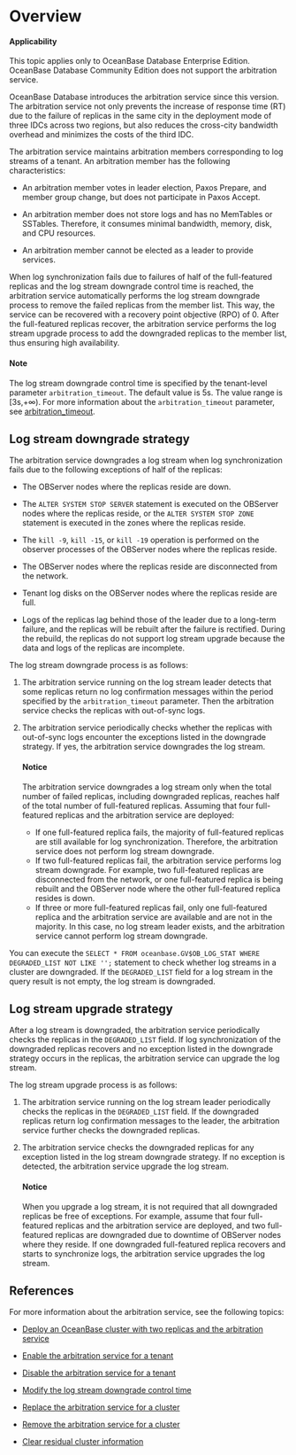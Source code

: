 # Overview

<main id="notice" >
<h4>Applicability</h4>
<p>This topic applies only to OceanBase Database Enterprise Edition. OceanBase Database Community Edition does not support the arbitration service. </p>
</main>

OceanBase Database introduces the arbitration service since this version. The arbitration service not only prevents the increase of response time (RT) due to the failure of replicas in the same city in the deployment mode of three IDCs across two regions, but also reduces the cross-city bandwidth overhead and minimizes the costs of the third IDC.

The arbitration service maintains arbitration members corresponding to log streams of a tenant. An arbitration member has the following characteristics:

* An arbitration member votes in leader election, Paxos Prepare, and member group change, but does not participate in Paxos Accept.

* An arbitration member does not store logs and has no MemTables or SSTables. Therefore, it consumes minimal bandwidth, memory, disk, and CPU resources.

* An arbitration member cannot be elected as a leader to provide services.

When log synchronization fails due to failures of half of the full-featured replicas and the log stream downgrade control time is reached, the arbitration service automatically performs the log stream downgrade process to remove the failed replicas from the member list. This way, the service can be recovered with a recovery point objective (RPO) of 0. After the full-featured replicas recover, the arbitration service performs the log stream upgrade process to add the downgraded replicas to the member list, thus ensuring high availability.

<main id="notice" type='explain'>
<h4>Note</h4>
<p>The log stream downgrade control time is specified by the tenant-level parameter <code>arbitration_timeout</code>. The default value is 5s. The value range is [3s,+∞). For more information about the <code>arbitration_timeout</code> parameter, see <a href="../../../700.reference/800.configuration-items-and-system-variables/100.system-configuration-items/400.tenant-level-configuration-items/5600.arbitration_timeout.md">arbitration_timeout</a>. </p>
</main>

## Log stream downgrade strategy

The arbitration service downgrades a log stream when log synchronization fails due to the following exceptions of half of the replicas:

* The OBServer nodes where the replicas reside are down.

* The `ALTER SYSTEM STOP SERVER` statement is executed on the OBServer nodes where the replicas reside, or the `ALTER SYSTEM STOP ZONE` statement is executed in the zones where the replicas reside.

* The `kill -9`, `kill -15`, or `kill -19` operation is performed on the observer processes of the OBServer nodes where the replicas reside.

* The OBServer nodes where the replicas reside are disconnected from the network.

* Tenant log disks on the OBServer nodes where the replicas reside are full.

* Logs of the replicas lag behind those of the leader due to a long-term failure, and the replicas will be rebuilt after the failure is rectified. During the rebuild, the replicas do not support log stream upgrade because the data and logs of the replicas are incomplete.

The log stream downgrade process is as follows:

1. The arbitration service running on the log stream leader detects that some replicas return no log confirmation messages within the period specified by the `arbitration_timeout` parameter. Then the arbitration service checks the replicas with out-of-sync logs.

2. The arbitration service periodically checks whether the replicas with out-of-sync logs encounter the exceptions listed in the downgrade strategy. If yes, the arbitration service downgrades the log stream.

   <main id="notice" type='notice'>
      <h4>Notice</h4>
      <p>The arbitration service downgrades a log stream only when the total number of failed replicas, including downgraded replicas, reaches half of the total number of full-featured replicas. Assuming that four full-featured replicas and the arbitration service are deployed:</p>
      <ul>
      <li>If one full-featured replica fails, the majority of full-featured replicas are still available for log synchronization. Therefore, the arbitration service does not perform log stream downgrade. </li>
      <li>If two full-featured replicas fail, the arbitration service performs log stream downgrade. For example, two full-featured replicas are disconnected from the network, or one full-featured replica is being rebuilt and the OBServer node where the other full-featured replica resides is down. </li>
      <li>If three or more full-featured replicas fail, only one full-featured replica and the arbitration service are available and are not in the majority. In this case, no log stream leader exists, and the arbitration service cannot perform log stream downgrade. </li>
      </ul>
      </main>


You can execute the `SELECT * FROM oceanbase.GV$OB_LOG_STAT WHERE DEGRADED_LIST NOT LIKE '';` statement to check whether log streams in a cluster are downgraded. If the `DEGRADED_LIST` field for a log stream in the query result is not empty, the log stream is downgraded.

## Log stream upgrade strategy

After a log stream is downgraded, the arbitration service periodically checks the replicas in the `DEGRADED_LIST` field. If log synchronization of the downgraded replicas recovers and no exception listed in the downgrade strategy occurs in the replicas, the arbitration service can upgrade the log stream.

The log stream upgrade process is as follows:

1. The arbitration service running on the log stream leader periodically checks the replicas in the `DEGRADED_LIST` field. If the downgraded replicas return log confirmation messages to the leader, the arbitration service further checks the downgraded replicas.

2. The arbitration service checks the downgraded replicas for any exception listed in the log stream downgrade strategy. If no exception is detected, the arbitration service upgrade the log stream.

   <main id="notice" type='notice'>
      <h4>Notice</h4>
      <p>When you upgrade a log stream, it is not required that all downgraded replicas be free of exceptions. For example, assume that four full-featured replicas and the arbitration service are deployed, and two full-featured replicas are downgraded due to downtime of OBServer nodes where they reside. If one downgraded full-featured replica recovers and starts to synchronize logs, the arbitration service upgrades the log stream. </p>
      </main>


## References

For more information about the arbitration service, see the following topics:

* [Deploy an OceanBase cluster with two replicas and the arbitration service](../../../400.deploy/300.deploy-oceanbase-enterprise-edition/400.deploy-through-the-command-line/200.deploy-the-oceanbase-cluster-command-line/200.deploy-the-quorum-high-availability-service.md)

* [Enable the arbitration service for a tenant](../400.arbitration-high-availability/200.enable-the-arbitration-service.md)

* [Disable the arbitration service for a tenant](../400.arbitration-high-availability/300.disable-the-arbitration-service.md)

* [Modify the log stream downgrade control time](../400.arbitration-high-availability/400.modify-the-degradation-timeout.md)

* [Replace the arbitration service for a cluster](../400.arbitration-high-availability/500.replace-the-arbitration-service.md)

* [Remove the arbitration service for a cluster](../400.arbitration-high-availability/600.remove-the-arbitration-service.md)

* [Clear residual cluster information](../400.arbitration-high-availability/700.clear-the-residual-information.md)
